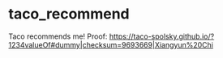 # taco_recommend
Taco recommends me! Proof:
https://taco-spolsky.github.io/?1234valueOf#dummy|checksum=9693669|Xiangyun%20Chi
